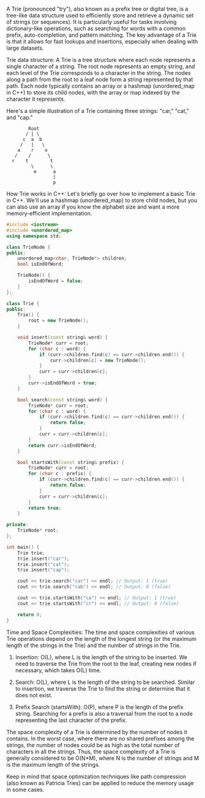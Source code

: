 A Trie (pronounced "try"), also known as a prefix tree or digital tree, is a tree-like data structure used to efficiently store and retrieve a dynamic set of strings (or sequences). It is particularly useful for tasks involving dictionary-like operations, such as searching for words with a common prefix, auto-completion, and pattern matching. The key advantage of a Trie is that it allows for fast lookups and insertions, especially when dealing with large datasets.

Trie data structure:
A Trie is a tree structure where each node represents a single character of a string. The root node represents an empty string, and each level of the Trie corresponds to a character in the string. The nodes along a path from the root to a leaf node form a string represented by that path. Each node typically contains an array or a hashmap (unordered_map in C++) to store its child nodes, with the array or map indexed by the character it represents.

Here's a simple illustration of a Trie containing three strings: "car," "cat," and "cap."

```
        Root
       / | \
      c  a  b
     /   |   \
    a    r    o
   /    /      \
  r    t        t
         \      \
          e      a
                 |
                 p
```

How Trie works in C++:
Let's briefly go over how to implement a basic Trie in C++. We'll use a hashmap (unordered_map) to store child nodes, but you can also use an array if you know the alphabet size and want a more memory-efficient implementation.

```cpp
#include <iostream>
#include <unordered_map>
using namespace std;

class TrieNode {
public:
    unordered_map<char, TrieNode*> children;
    bool isEndOfWord;

    TrieNode() {
        isEndOfWord = false;
    }
};

class Trie {
public:
    Trie() {
        root = new TrieNode();
    }

    void insert(const string& word) {
        TrieNode* curr = root;
        for (char c : word) {
            if (curr->children.find(c) == curr->children.end()) {
                curr->children[c] = new TrieNode();
            }
            curr = curr->children[c];
        }
        curr->isEndOfWord = true;
    }

    bool search(const string& word) {
        TrieNode* curr = root;
        for (char c : word) {
            if (curr->children.find(c) == curr->children.end()) {
                return false;
            }
            curr = curr->children[c];
        }
        return curr->isEndOfWord;
    }

    bool startsWith(const string& prefix) {
        TrieNode* curr = root;
        for (char c : prefix) {
            if (curr->children.find(c) == curr->children.end()) {
                return false;
            }
            curr = curr->children[c];
        }
        return true;
    }

private:
    TrieNode* root;
};

int main() {
    Trie trie;
    trie.insert("car");
    trie.insert("cat");
    trie.insert("cap");

    cout << trie.search("car") << endl; // Output: 1 (true)
    cout << trie.search("cab") << endl; // Output: 0 (false)

    cout << trie.startsWith("ca") << endl; // Output: 1 (true)
    cout << trie.startsWith("cr") << endl; // Output: 0 (false)

    return 0;
}
```

Time and Space Complexities:
The time and space complexities of various Trie operations depend on the length of the longest string (or the maximum length of the strings in the Trie) and the number of strings in the Trie.

1. Insertion: O(L), where L is the length of the string to be inserted. We need to traverse the Trie from the root to the leaf, creating new nodes if necessary, which takes O(L) time.

2. Search: O(L), where L is the length of the string to be searched. Similar to insertion, we traverse the Trie to find the string or determine that it does not exist.

3. Prefix Search (startsWith): O(P), where P is the length of the prefix string. Searching for a prefix is also a traversal from the root to a node representing the last character of the prefix.

The space complexity of a Trie is determined by the number of nodes it contains. In the worst case, where there are no shared prefixes among the strings, the number of nodes could be as high as the total number of characters in all the strings. Thus, the space complexity of a Trie is generally considered to be O(N*M), where N is the number of strings and M is the maximum length of the strings.

Keep in mind that space optimization techniques like path compression (also known as Patricia Tries) can be applied to reduce the memory usage in some cases.
